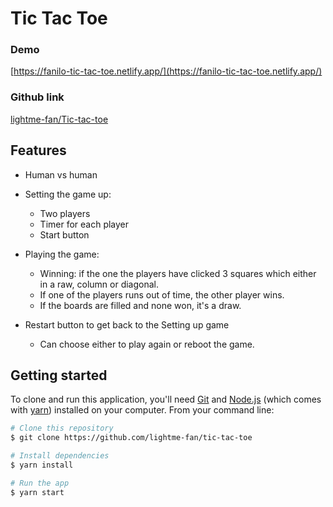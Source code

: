 # Tic Tac Toe

### Demo

[https://fanilo-tic-tac-toe.netlify.app/](https://fanilo-tic-tac-toe.netlify.app/)

### Github link

[lightme-fan/Tic-tac-toe](https://github.com/lightme-fan/tic-tac-toe)

## Features

- Human vs human

- Setting the game up:
  - Two players
  - Timer for each player
  - Start button
- Playing the game:
  - Winning: if the one the players have clicked 3 squares which either in a raw, column or diagonal.
  - If one of the players runs out of time, the other player wins.
  - If the boards are filled and none won, it's a draw.
- Restart button to get back to the Setting up game
  - Can choose either to play again or reboot the game.

## Getting started

To clone and run this application, you'll need [Git](https://git-scm.com) and [Node.js](https://nodejs.org/en/download/) (which comes with [yarn](https://yarnpkg.com/)) installed on your computer. From your command line:

```bash
# Clone this repository
$ git clone https://github.com/lightme-fan/tic-tac-toe

# Install dependencies
$ yarn install

# Run the app
$ yarn start
```

